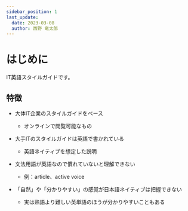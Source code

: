 ```yaml
---
sidebar_position: 1
last_update:
  date: 2023-03-08
  author: 西野 竜太郎
---
```


# はじめに

IT英語スタイルガイドです。

## 特徴

- 大体IT企業のスタイルガイドをベース
    - オンラインで閲覧可能なもの

- 大手ITのスタイルガイドは英語で書かれている
    - 英語ネイティブを想定した説明
- 文法用語が英語なので慣れていないと理解できない
    - 例：article、active voice
- 「自然」や「分かりやすい」の感覚が日本語ネイティブは把握できない
    - 実は熟語より難しい英単語のほうが分かりやすいこともある
